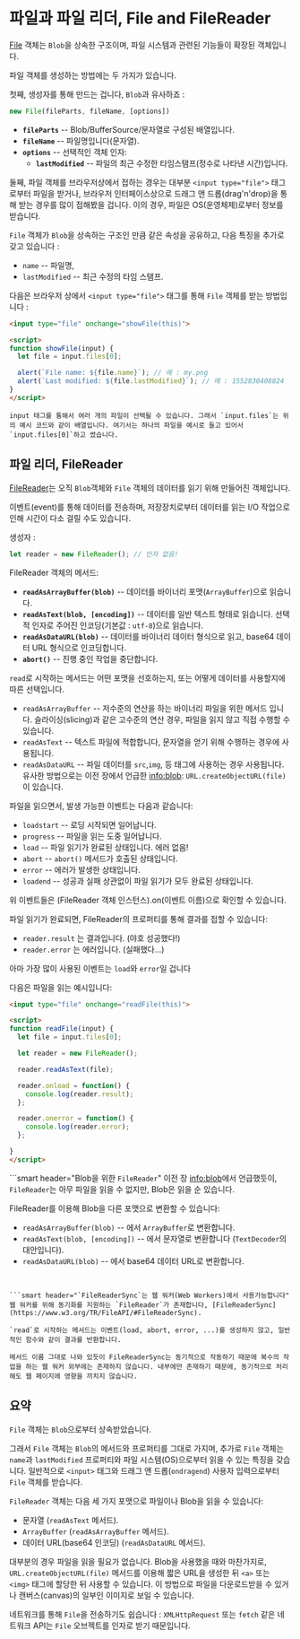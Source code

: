 # 파일과 파일 리더, File and FileReader

[File](https://www.w3.org/TR/FileAPI/#dfn-file) 객체는 `Blob`을 상속한 구조이며, 파일 시스템과 관련된 기능들이 확장된 객체입니다.

파일 객체를 생성하는 방법에는 두 가지가 있습니다.

첫째, 생성자를 통해 만드는 겁니다, `Blob`과 유사하죠 :

```js
new File(fileParts, fileName, [options])
```

- **`fileParts`** -- Blob/BufferSource/문자열로 구성된 배열입니다.
- **`fileName`** -- 파일명입니다(문자열).
- **`options`** -- 선택적인 객체 인자:
    - **`lastModified`** -- 파일의 최근 수정한 타임스탬프(정수로 나타낸 시간)입니다.

둘째, 파일 객체를 브라우저상에서 접하는 경우는 대부분 `<input type="file">` 태그로부터 파일을 받거나, 브라우저 인터페이스상으로 드래그 앤 드롭(drag'n'drop)을 통해 받는 경우를 많이 접해봤을 겁니다. 이의 경우, 파일은 OS(운영체제)로부터 정보를 받습니다.

`File` 객체가 `Blob`을 상속하는 구조인 만큼 같은 속성을 공유하고, 다음 특징을 추가로 갖고 있습니다 :
- `name` -- 파일명,
- `lastModified` -- 최근 수정의 타임 스탬프.

다음은 브라우저 상에서 `<input type="file">` 태그를 통해 `File` 객체를 받는 방법입니다 :

```html run
<input type="file" onchange="showFile(this)">

<script>
function showFile(input) {
  let file = input.files[0];

  alert(`File name: ${file.name}`); // 예 : my.png
  alert(`Last modified: ${file.lastModified}`); // 예 : 1552830408824
}
</script>
```

```smart
input 태그를 통해서 여러 개의 파일이 선택될 수 있습니다. 그래서 `input.files`는 위의 예시 코드와 같이 배열입니다. 여기서는 하나의 파일을 예시로 들고 있어서 `input.files[0]`하고 썼습니다.
```

## 파일 리더, FileReader

[FileReader](https://www.w3.org/TR/FileAPI/#dfn-filereader)는 오직 `Blob`객체와 `File` 객체의 데이터를 읽기 위해 만들어진 객체입니다.

이벤트(event)를 통해 데이터를 전송하며, 저장장치로부터 데이터를 읽는 I/O 작업으로 인해 시간이 다소 걸릴 수도 있습니다.

생성자 :

```js
let reader = new FileReader(); // 인자 없음!
```

FileReader 객체의 메서드:

- **`readAsArrayBuffer(blob)`** -- 데이터를 바이너리 포맷(`ArrayBuffer`)으로 읽습니다.
- **`readAsText(blob, [encoding])`** -- 데이터를 일반 텍스트 형태로 읽습니다. 선택적 인자로 주어진 인코딩(기본값 : `utf-8`)으로 읽습니다.
- **`readAsDataURL(blob)`** -- 데이터를 바이너리 데이터 형식으로 읽고, base64 데이터 URL 형식으로 인코딩합니다.
- **`abort()`** -- 진행 중인 작업을 중단합니다.

`read`로 시작하는 메서드는 어떤 포맷을 선호하는지, 또는 어떻게 데이터를 사용할지에 따른 선택입니다.

- `readAsArrayBuffer` -- 저수준의 연산을 하는 바이너리 파일을 위한 메서드 입니다. 슬라이싱(slicing)과 같은 고수준의 연산 경우, 파일을 읽지 않고 직접 수행할 수 있습니다.
- `readAsText` -- 텍스트 파일에 적합합니다, 문자열을 얻기 위해 수행하는 경우에 사용됩니다.
- `readAsDataURL` -- 파일 데이터를 `src`,`img`, 등 태그에 사용하는 경우 사용됩니다. 유사한 방법으로는 이전 장에서 언급한 <info:blob>: `URL.createObjectURL(file)`이 있습니다.

파일을 읽으면서, 발생 가능한 이벤트는 다음과 같습니다:
- `loadstart` -- 로딩 시작되면 일어납니다.
- `progress` -- 파일을 읽는 도중 일어납니다.
- `load` -- 파일 읽기가 완료된 상태입니다. 에러 없음!
- `abort` -- `abort()` 메서드가 호출된 상태입니다.
- `error` -- 에러가 발생한 상태입니다.
- `loadend` -- 성공과 실패 상관없이 파일 읽기가 모두 완료된 상태입니다.

위 이벤트들은 (FileReader 객체 인스턴스).on(이벤트 이름)으로 확인할 수 있습니다.

파일 읽기가 완료되면, FileReader의 프로퍼티를 통해 결과를 접할 수 있습니다:
- `reader.result` 는 결과입니다. (야호 성공했다!)
- `reader.error` 는 에러입니다. (실패했다...)

아마 가장 많이 사용된 이벤트는 `load`와 `error`일 겁니다 

다음은 파일을 읽는 예시입니다:

```html run
<input type="file" onchange="readFile(this)">

<script>
function readFile(input) {
  let file = input.files[0];

  let reader = new FileReader();

  reader.readAsText(file);

  reader.onload = function() {
    console.log(reader.result);
  };

  reader.onerror = function() {
    console.log(reader.error);
  };

}
</script>
```

```smart header="Blob을 위한 `FileReader`"
이전 장 <info:blob>에서 언급했듯이, `FileReader`는 아무 파일을 읽을 수 없지만, Blob은 읽을 순 있습니다.

FileReader를 이용해 Blob을 다른 포맷으로 변환할 수 있습니다:
- `readAsArrayBuffer(blob)` -- 에서 `ArrayBuffer`로 변환합니다.
- `readAsText(blob, [encoding])` -- 에서 문자열로 변환합니다 (`TextDecoder`의 대안입니다).
- `readAsDataURL(blob)` -- 에서 base64 데이터 URL로 변환합니다.
```


```smart header="`FileReaderSync`는 웹 워커(Web Workers)에서 사용가능합니다"
웹 워커를 위해 동기화를 지원하는 `FileReader`가 존재합니다, [FileReaderSync](https://www.w3.org/TR/FileAPI/#FileReaderSync).

`read`로 시작하는 메서드는 이벤트(load, abort, error, ...)를 생성하지 않고, 일반적인 함수와 같이 결과를 반환합니다.

메서드 이름 그대로 나와 있듯이 FileReaderSync는 동기적으로 작동하기 때문에 복수의 작업을 하는 웹 워커 외부에는 존재하지 않습니다. 내부에만 존재하기 때문에, 동기적으로 처리해도 웹 페이지에 영향을 끼치지 않습니다.
```

## 요약

`File` 객체는 `Blob`으로부터 상속받았습니다.

그래서 `File` 객체는 `Blob`의 메서드와 프로퍼티를 그대로 가지며, 추가로 `File` 객체는 `name`과 `lastModified` 프로퍼티와 파일 시스템(OS)으로부터 읽을 수 있는 특징을 갖습니다. 일반적으로 `<input>` 태그와 드래그 앤 드롭(`ondragend`) 사용자 입력으로부터  `File` 객체를 받습니다. 

`FileReader` 객체는 다음 세 가지 포맷으로 파일이나 Blob을 읽을 수 있습니다:
- 문자열 (`readAsText` 메서드).
- `ArrayBuffer` (`readAsArrayBuffer` 메서드).
- 데이터 URL(base64 인코딩) (`readAsDataURL` 메서드).

대부분의 경우 파일을 읽을 필요가 없습니다. Blob을 사용했을 때와 마찬가지로, `URL.createObjectURL(file)` 메서드를 이용해 짧은 URL을 생성한 뒤 `<a>` 또는 `<img>` 태그에 할당한 뒤 사용할 수 있습니다. 이 방법으로 파일을 다운로드받을 수 있거나 캔버스(canvas)의 일부인 이미지로 보일 수 있습니다.

네트워크를 통해 `File`을 전송하기도 쉽습니다 : `XMLHttpRequest` 또는 `fetch` 같은 네트워크 API는 `File` 오브젝트를 인자로 받기 때문입니다.
